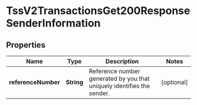 
# TssV2TransactionsGet200ResponseSenderInformation

## Properties
Name | Type | Description | Notes
------------ | ------------- | ------------- | -------------
**referenceNumber** | **String** | Reference number generated by you that uniquely identifies the sender. |  [optional]



